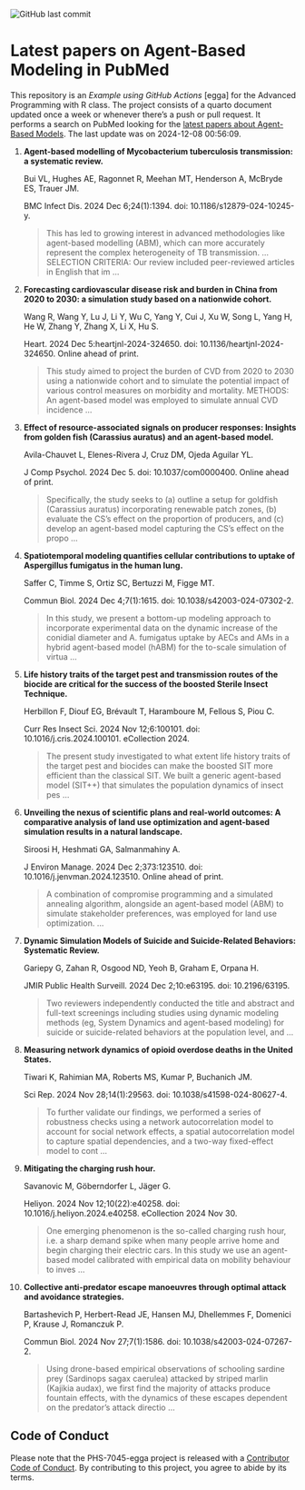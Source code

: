 ![GitHub last
commit](https://img.shields.io/github/last-commit/UofUEpiBio/PHS-7045-egga.png)

# Latest papers on Agent-Based Modeling in PubMed

This repository is an *Example using GitHub Actions* \[egga\] for the
Advanced Programming with R class. The project consists of a quarto
document updated once a week or whenever there’s a push or pull request.
It performs a search on PubMed looking for the <a
href="https://pubmed.ncbi.nlm.nih.gov/?term=agent-based+model&amp;sort=date"
target="_blank">latest papers about Agent-Based Models</a>. The last
update was on 2024-12-08 00:56:09.

<div class="cell">

</div>

1.  **Agent-based modelling of Mycobacterium tuberculosis transmission:
    a systematic review.**

    Bui VL, Hughes AE, Ragonnet R, Meehan MT, Henderson A, McBryde ES,
    Trauer JM.

    BMC Infect Dis. 2024 Dec 6;24(1):1394. doi:
    10.1186/s12879-024-10245-y.

    > This has led to growing interest in advanced methodologies like
    > agent-based modelling (ABM), which can more accurately represent
    > the complex heterogeneity of TB transmission. …SELECTION CRITERIA:
    > Our review included peer-reviewed articles in English that im …

2.  **Forecasting cardiovascular disease risk and burden in China from
    2020 to 2030: a simulation study based on a nationwide cohort.**

    Wang R, Wang Y, Lu J, Li Y, Wu C, Yang Y, Cui J, Xu W, Song L, Yang
    H, He W, Zhang Y, Zhang X, Li X, Hu S.

    Heart. 2024 Dec 5:heartjnl-2024-324650. doi:
    10.1136/heartjnl-2024-324650. Online ahead of print.

    > This study aimed to project the burden of CVD from 2020 to 2030
    > using a nationwide cohort and to simulate the potential impact of
    > various control measures on morbidity and mortality. METHODS: An
    > agent-based model was employed to simulate annual CVD incidence …

3.  **Effect of resource-associated signals on producer responses:
    Insights from golden fish (Carassius auratus) and an agent-based
    model.**

    Avila-Chauvet L, Elenes-Rivera J, Cruz DM, Ojeda Aguilar YL.

    J Comp Psychol. 2024 Dec 5. doi: 10.1037/com0000400. Online ahead of
    print.

    > Specifically, the study seeks to (a) outline a setup for goldfish
    > (Carassius auratus) incorporating renewable patch zones, (b)
    > evaluate the CS’s effect on the proportion of producers, and (c)
    > develop an agent-based model capturing the CS’s effect on the
    > propo …

4.  **Spatiotemporal modeling quantifies cellular contributions to
    uptake of Aspergillus fumigatus in the human lung.**

    Saffer C, Timme S, Ortiz SC, Bertuzzi M, Figge MT.

    Commun Biol. 2024 Dec 4;7(1):1615. doi: 10.1038/s42003-024-07302-2.

    > In this study, we present a bottom-up modeling approach to
    > incorporate experimental data on the dynamic increase of the
    > conidial diameter and A. fumigatus uptake by AECs and AMs in a
    > hybrid agent-based model (hABM) for the to-scale simulation of
    > virtua …

5.  **Life history traits of the target pest and transmission routes of
    the biocide are critical for the success of the boosted Sterile
    Insect Technique.**

    Herbillon F, Diouf EG, Brévault T, Haramboure M, Fellous S, Piou C.

    Curr Res Insect Sci. 2024 Nov 12;6:100101. doi:
    10.1016/j.cris.2024.100101. eCollection 2024.

    > The present study investigated to what extent life history traits
    > of the target pest and biocides can make the boosted SIT more
    > efficient than the classical SIT. We built a generic agent-based
    > model (SIT++) that simulates the population dynamics of insect pes
    > …

6.  **Unveiling the nexus of scientific plans and real-world outcomes: A
    comparative analysis of land use optimization and agent-based
    simulation results in a natural landscape.**

    Siroosi H, Heshmati GA, Salmanmahiny A.

    J Environ Manage. 2024 Dec 2;373:123510. doi:
    10.1016/j.jenvman.2024.123510. Online ahead of print.

    > A combination of compromise programming and a simulated annealing
    > algorithm, alongside an agent-based model (ABM) to simulate
    > stakeholder preferences, was employed for land use optimization. …

7.  **Dynamic Simulation Models of Suicide and Suicide-Related
    Behaviors: Systematic Review.**

    Gariepy G, Zahan R, Osgood ND, Yeoh B, Graham E, Orpana H.

    JMIR Public Health Surveill. 2024 Dec 2;10:e63195. doi:
    10.2196/63195.

    > Two reviewers independently conducted the title and abstract and
    > full-text screenings including studies using dynamic modeling
    > methods (eg, System Dynamics and agent-based modeling) for suicide
    > or suicide-related behaviors at the population level, and …

8.  **Measuring network dynamics of opioid overdose deaths in the United
    States.**

    Tiwari K, Rahimian MA, Roberts MS, Kumar P, Buchanich JM.

    Sci Rep. 2024 Nov 28;14(1):29563. doi: 10.1038/s41598-024-80627-4.

    > To further validate our findings, we performed a series of
    > robustness checks using a network autocorrelation model to account
    > for social network effects, a spatial autocorrelation model to
    > capture spatial dependencies, and a two-way fixed-effect model to
    > cont …

9.  **Mitigating the charging rush hour.**

    Savanovic M, Göberndorfer L, Jäger G.

    Heliyon. 2024 Nov 12;10(22):e40258. doi:
    10.1016/j.heliyon.2024.e40258. eCollection 2024 Nov 30.

    > One emerging phenomenon is the so-called charging rush hour,
    > i.e. a sharp demand spike when many people arrive home and begin
    > charging their electric cars. In this study we use an agent-based
    > model calibrated with empirical data on mobility behaviour to
    > inves …

10. **Collective anti-predator escape manoeuvres through optimal attack
    and avoidance strategies.**

    Bartashevich P, Herbert-Read JE, Hansen MJ, Dhellemmes F, Domenici
    P, Krause J, Romanczuk P.

    Commun Biol. 2024 Nov 27;7(1):1586. doi: 10.1038/s42003-024-07267-2.

    > Using drone-based empirical observations of schooling sardine prey
    > (Sardinops sagax caerulea) attacked by striped marlin (Kajikia
    > audax), we first find the majority of attacks produce fountain
    > effects, with the dynamics of these escapes dependent on the
    > predator’s attack directio …

## Code of Conduct

Please note that the PHS-7045-egga project is released with a
[Contributor Code of
Conduct](https://contributor-covenant.org/version/2/1/CODE_OF_CONDUCT.html).
By contributing to this project, you agree to abide by its terms.
